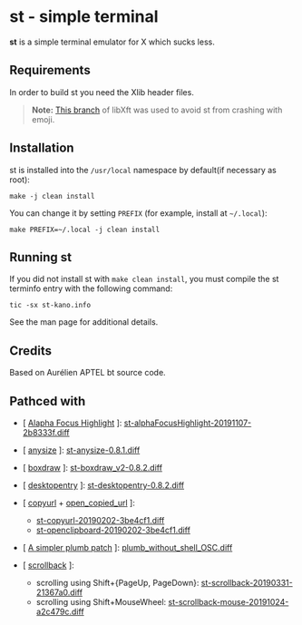 # st - simple terminal

**st** is a simple terminal emulator for X which sucks less.


## Requirements

In order to build st you need the Xlib header files.

> **Note:**
> [This branch](https://gitlab.freedesktop.org/mawww/libxft/tree/bgra-glyphs) of libXft was used to avoid st from crashing with emoji.

## Installation

st is installed into the `/usr/local` namespace by default(if necessary as root):

    make -j clean install

You can change it by setting `PREFIX` (for example, install at `~/.local`):

    make PREFIX=~/.local -j clean install


## Running st

If you did not install st with `make clean install`, you must compile
the st terminfo entry with the following command:

    tic -sx st-kano.info

See the man page for additional details.

## Credits

Based on Aurélien APTEL <aurelien dot aptel at gmail dot com> bt source code.

## Pathced with

- \[ [Alapha Focus Highlight](https://st.suckless.org/patches/alpha_focus_highlight/) \]:
  [st-alphaFocusHighlight-20191107-2b8333f.diff](https://github.com/juliusHuelsmann/st/releases/download/patchesV1/st-alphaFocusHighlight-20191107-2b8333f.diff)

- \[ [anysize](https://st.suckless.org/patches/anysize/) \]:
  [st-anysize-0.8.1.diff](https://st.suckless.org/patches/anysize/st-anysize-0.8.1.diff)

- \[ [boxdraw](https://st.suckless.org/patches/boxdraw/) \]:
  [st-boxdraw_v2-0.8.2.diff](https://st.suckless.org/patches/boxdraw/st-boxdraw_v2-0.8.2.diff)

- \[ [desktopentry](https://st.suckless.org/patches/desktopentry/) \]:
  [st-desktopentry-0.8.2.diff](https://st.suckless.org/patches/desktopentry/st-desktopentry-0.8.2.diff)

- \[ [copyurl](https://st.suckless.org/patches/copyurl/) + [open_copied_url](https://st.suckless.org/patches/open_copied_url/) \]:
  - [st-copyurl-20190202-3be4cf1.diff](https://st.suckless.org/patches/copyurl/st-copyurl-20190202-3be4cf1.diff)
  - [st-openclipboard-20190202-3be4cf1.diff](https://st.suckless.org/patches/open_copied_url/st-openclipboard-20190202-3be4cf1.diff)

- \[ [A simpler plumb patch](https://st.suckless.org/patches/right_click_to_plumb/) \]:
  [plumb_without_shell_OSC.diff](https://st.suckless.org/patches/right_click_to_plumb/plumb_without_shell_OSC.diff)

- \[ [scrollback](https://st.suckless.org/patches/scrollback/) \]:
  - scrolling using Shift+\{PageUp, PageDown\}:
    [st-scrollback-20190331-21367a0.diff](https://st.suckless.org/patches/scrollback/st-scrollback-20190331-21367a0.diff)
  - scrolling using Shift+MouseWheel:
    [st-scrollback-mouse-20191024-a2c479c.diff](https://st.suckless.org/patches/scrollback/st-scrollback-mouse-20191024-a2c479c.diff)

